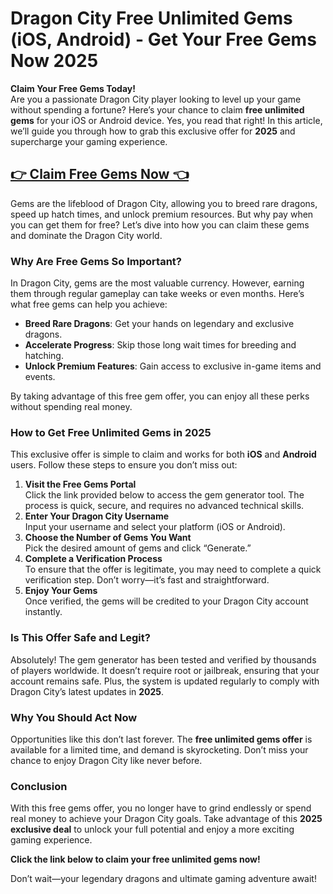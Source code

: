 # **Dragon City Free Unlimited Gems (iOS, Android) - Get Your Free Gems Now 2025**  

**Claim Your Free Gems Today!**  
Are you a passionate Dragon City player looking to level up your game without spending a fortune? Here’s your chance to claim **free unlimited gems** for your iOS or Android device. Yes, you read that right! In this article, we’ll guide you through how to grab this exclusive offer for **2025** and supercharge your gaming experience.  

## [👉 Claim Free Gems Now 👈](https://offers.besteventtoday.com/gems/)

Gems are the lifeblood of Dragon City, allowing you to breed rare dragons, speed up hatch times, and unlock premium resources. But why pay when you can get them for free? Let’s dive into how you can claim these gems and dominate the Dragon City world.

### **Why Are Free Gems So Important?**  
In Dragon City, gems are the most valuable currency. However, earning them through regular gameplay can take weeks or even months. Here’s what free gems can help you achieve:  
- **Breed Rare Dragons**: Get your hands on legendary and exclusive dragons.  
- **Accelerate Progress**: Skip those long wait times for breeding and hatching.  
- **Unlock Premium Features**: Gain access to exclusive in-game items and events.  

By taking advantage of this free gem offer, you can enjoy all these perks without spending real money.

### **How to Get Free Unlimited Gems in 2025**  
This exclusive offer is simple to claim and works for both **iOS** and **Android** users. Follow these steps to ensure you don’t miss out:  
1. **Visit the Free Gems Portal**  
   Click the link provided below to access the gem generator tool. The process is quick, secure, and requires no advanced technical skills.  
2. **Enter Your Dragon City Username**  
   Input your username and select your platform (iOS or Android).  
3. **Choose the Number of Gems You Want**  
   Pick the desired amount of gems and click “Generate.”  
4. **Complete a Verification Process**  
   To ensure that the offer is legitimate, you may need to complete a quick verification step. Don’t worry—it’s fast and straightforward.  
5. **Enjoy Your Gems**  
   Once verified, the gems will be credited to your Dragon City account instantly.  

### **Is This Offer Safe and Legit?**  
Absolutely! The gem generator has been tested and verified by thousands of players worldwide. It doesn’t require root or jailbreak, ensuring that your account remains safe. Plus, the system is updated regularly to comply with Dragon City’s latest updates in **2025**.

### **Why You Should Act Now**  
Opportunities like this don’t last forever. The **free unlimited gems offer** is available for a limited time, and demand is skyrocketing. Don’t miss your chance to enjoy Dragon City like never before.  

### **Conclusion**  
With this free gems offer, you no longer have to grind endlessly or spend real money to achieve your Dragon City goals. Take advantage of this **2025 exclusive deal** to unlock your full potential and enjoy a more exciting gaming experience.  

**Click the link below to claim your free unlimited gems now!**  

Don’t wait—your legendary dragons and ultimate gaming adventure await!
